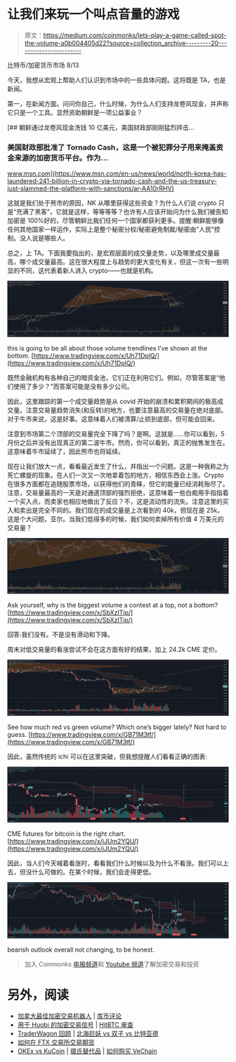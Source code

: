 # 让我们来玩一个叫点音量的游戏

> 原文：<https://medium.com/coinmonks/lets-play-a-game-called-spot-the-volume-a0b004405d22?source=collection_archive---------20----------------------->

比特币/加密货币市场 8/13

今天，我想从宏观上帮助人们认识到市场中的一些具体问题。这将既是 TA，也是新闻。

第一，在新闻方面。问问你自己，什么时候，为什么人们支持龙卷风现金，并声称它只是一个工具。显然资助朝鲜是一项公益事业？

[](https://www.msn.com/en-us/news/world/north-korea-has-laundered-241-billion-in-crypto-via-tornado-cash-and-the-us-treasury-just-slammed-the-platform-with-sanctions/ar-AA10rRHV) [## 朝鲜通过龙卷风现金洗钱 10 亿美元，美国财政部刚刚猛烈抨击…

### 美国财政部批准了 Tornado Cash，这是一个被犯罪分子用来掩盖资金来源的加密货币平台。作为…

www.msn.com](https://www.msn.com/en-us/news/world/north-korea-has-laundered-241-billion-in-crypto-via-tornado-cash-and-the-us-treasury-just-slammed-the-platform-with-sanctions/ar-AA10rRHV) 

这就是我们处于熊市的原因，NK 从哪里获得这些资金？为什么人们说 crypto 只是“充满了黑客”，它就是这样，等等等等？也许有人应该开始问为什么我们被告知加密是 100%好的，尽管朝鲜比我们任何一个国家都获利更多。提醒:朝鲜能够像任何其他国家一样运作，实际上是整个秘密分权/秘密避免制裁/秘密由“人民”控制。没人说是哪些人。

总之，上 TA。下面我要指出的，是宏观层面的成交量走势，以及哪里成交量最高，哪个成交量最高。这在很大程度上与趋势的更大变化有关，但这一次有一些明显的不同，这代表着新人进入 crypto——也就是机构。

![](img/b8bbfdb826edf16606d01d1d64be0b8b.png)

this is going to be all about those volume trendlines I’ve shown at the bottom. [https://www.tradingview.com/x/Uh71DplQ/](https://www.tradingview.com/x/Uh71DplQ/)

既然金融机构有各种自己的暗资金池，它们正在利用它们。例如，尽管答案是“他们使用了多少？”而答案可能是没有多少公司。

因此，这里跟踪的第一个成交量趋势是从 covid 开始的崩溃和累积期间的极高成交量。注意交易量趋势消失(和反转)的地方，也要注意最高的交易量在绝对底部。对于牛市来说，这是好事。这意味着人们被清算/止损到底部，但可能会回来。

注意到市场第二个顶部的交易量完全下降了吗？是啊。这就是……你可以看到，5 月份之后并没有出现真正的第二波牛市。然而，你可以看到，真正的抛售发生在。这意味着牛市延续了，因此熊市也将延续。

现在让我们放大一点，看看最近发生了什么，并指出一个问题。这是一种我称之为死亡螺旋的现象。在人们一次又一次地拿着包的地方，相信东西会上涨。Crypto 在很多方面都在追随股票市场，以获得他们的青睐，但它的能量已经消耗殆尽了。注意，交易量最高的一天是对通道顶部的强烈拒绝，这意味着一些白痴用手指指着一个买入点，而卖家也相应地做出了反应？不，这是流动性的流失。注意这里的买入和卖出是完全不同的。我们现在的成交量是上次看到的 40k，但现在是 25k。这是个大问题，亚尔。当我们低得多的时候，我们如何卖掉所有价值 4 万美元的交易量？

![](img/258ae8dd563089fe0fd0d0b1dca8528d.png)

Ask yourself, why is the biggest volume a contest at a top, not a bottom? [https://www.tradingview.com/x/SbXzITip/](https://www.tradingview.com/x/SbXzITip/)

回答:我们没有。不是没有滑动和下降。

周末对低交易量的看涨尝试不会在这方面有好的结果，加上 24.2k CME 定价。

![](img/a815179dc8e421cead7632d822ba6b06.png)

See how much red vs green volume? Which one’s bigger lately? Not hard to guess. [https://www.tradingview.com/x/GB71M3tf/](https://www.tradingview.com/x/GB71M3tf/)

因此，虽然传统的 ichi 可以在这里突破，但我想提醒人们看看正确的图表:

![](img/8124f8cbd4f0a43c0d8910cde1f5bfc2.png)

CME futures for bitcoin is the right chart. [https://www.tradingview.com/x/jJUm2YQU/](https://www.tradingview.com/x/jJUm2YQU/)

因此，当人们今天喊着看涨时，看看我们什么时候以及为什么不看涨。我们可以上去，但没什么可做的。在某个时候，我们会走得更低。

![](img/9f84c04fcb937fb89d72e9fead978bd0.png)

bearish outlook overall not changing, to be honest.

> 加入 Coinmonks [电报频道](https://t.me/coincodecap)和 [Youtube 频道](https://www.youtube.com/c/coinmonks/videos)了解加密交易和投资

# 另外，阅读

*   [加拿大最佳加密交易机器人](https://coincodecap.com/5-best-crypto-trading-bots-in-canada) | [库币评论](https://coincodecap.com/kucoin-review)
*   [用于 Huobi 的加密交易信号](https://coincodecap.com/huobi-crypto-trading-signals) | [HitBTC 审查](/coinmonks/hitbtc-review-c5143c5d53c2)
*   [TraderWagon 回顾](https://coincodecap.com/traderwagon-review) | [北海巨妖 vs 双子 vs 比特亚德](https://coincodecap.com/kraken-vs-gemini-vs-bityard)
*   [如何在 FTX 交易所交易期货](https://coincodecap.com/ftx-futures-trading)
*   [OKEx vs KuCoin](https://coincodecap.com/okex-kucoin) | [摄氏替代品](https://coincodecap.com/celsius-alternatives) | [如何购买 VeChain](https://coincodecap.com/buy-vechain)